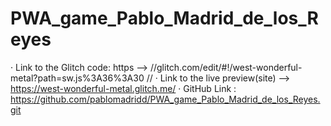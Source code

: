 # PWA_game_Pablo_Madrid_de_los_Reyes

· Link to the Glitch code: https --> //glitch.com/edit/#!/west-wonderful-metal?path=sw.js%3A36%3A30 //
· Link to the live preview(site) --> https://west-wonderful-metal.glitch.me/
· GitHub Link : https://github.com/pablomadridd/PWA_game_Pablo_Madrid_de_los_Reyes.git
